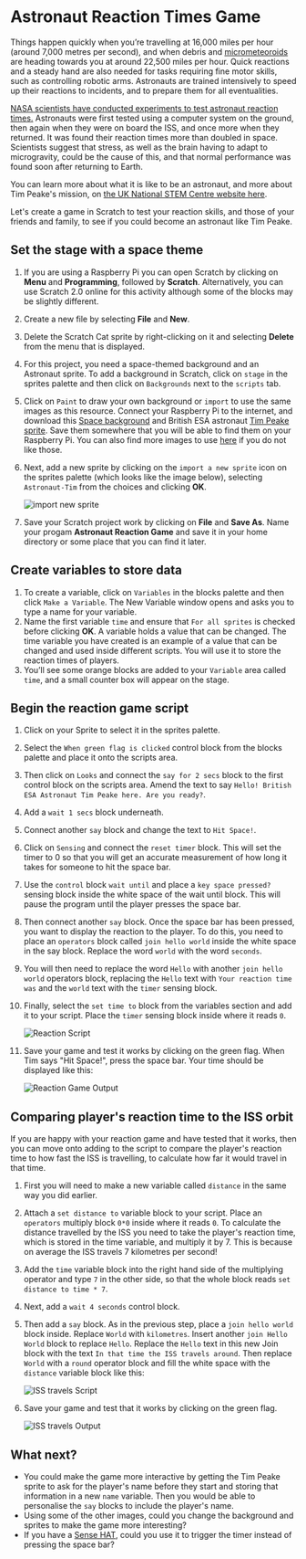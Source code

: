 # Astronaut Reaction Times Game

Things happen quickly when you’re travelling at 16,000 miles per hour (around
7,000 metres per second), and when debris and [micrometeoroids](http://www.esa.int/Our_Activities/Space_Engineering_Technology/Space_Environment/Micro-meteoroid_introduction) are heading towards you at around 22,500 miles per hour. Quick reactions and a steady
hand are also needed for tasks requiring fine motor skills, such as controlling robotic arms.
Astronauts are trained intensively to speed up their reactions to incidents, and
to prepare them for all eventualities. 

[NASA scientists have conducted experiments to test astronaut reaction times.](http://www.nasa.gov/mission_pages/station/research/experiments/7.html)
Astronauts were first tested using a computer system on the ground, then
again when they were on board the ISS, and once more when they returned. It
was found their reaction times more than doubled in space. Scientists suggest
that stress, as well as the brain having to adapt to microgravity, could be the
cause of this, and that normal performance was found soon after returning to Earth. 

You can learn more about what it is like to be an astronaut, and more about Tim Peake's mission, on [the UK National STEM Centre website here](http://www.nationalstemcentre.org.uk/timpeake).

Let's create a game in Scratch to test your reaction skills, and those of your friends and family, to see if you could become an astronaut like Tim Peake.

## Set the stage with a space theme

1. If you are using a Raspberry Pi you can open Scratch by clicking on **Menu** and **Programming**, followed by **Scratch**. Alternatively, you can use Scratch 2.0 online for this activity although some of the blocks may be slightly different. 
1. Create a new file by selecting **File** and **New**.
1. Delete the Scratch Cat sprite by right-clicking on it and selecting **Delete** from the menu that is displayed.
1. For this project, you need a space-themed background and an Astronaut sprite. To add a background in Scratch, click on `stage` in the sprites palette and then click on `Backgrounds` next to the `scripts` tab.
1. Click on `Paint` to draw your own background or `import` to use the same images as this resource. 
	Connect your Raspberry Pi to the internet, and download this [Space background](files/Space-background.png) and British ESA astronaut [Tim Peake sprite](files/Astronaut-Tim.png). Save them somewhere that you will be able to find them on your Raspberry Pi. You can also find more images to use [here](https://github.com/raspberrypilearning/astronaut-reaction-times/tree/master/files) if you do not like those.
1. Next, add a new sprite by clicking on the `import a new sprite` icon on the sprites palette (which looks like the image below), selecting `Astronaut-Tim` from the choices and clicking **OK**.

	![import new sprite](images/import-sprite-icon.png)
	
1. Save your Scratch project work by clicking on **File** and **Save As**. Name your progam **Astronaut Reaction Game** and save it in your home directory or some place that you can find it later.

## Create variables to store data

1. To create a variable, click on `Variables` in the blocks palette and then click `Make a Variable`. The New Variable window opens and asks you to type a name for your variable.
1. Name the first variable `time` and ensure that `For all sprites` is checked before clicking **OK**.
	A variable holds a value that can be changed. The time variable you have created is an example of a value that can be changed and used inside different scripts. You will use it to store the reaction times of players. 
1. You’ll see some orange blocks are added to your `Variable` area called `time`, and a small counter box will appear on the stage.

## Begin the reaction game script

1. Click on your Sprite to select it in the sprites palette. 
1. Select the `When green flag is clicked` control block from the blocks palette and place it onto the scripts area. 
1. Then click on `Looks` and connect the `say for 2 secs` block to the first control block on the scripts area. Amend the text to say `Hello! British ESA Astronaut Tim Peake here. Are you ready?`.
1. Add a `wait 1 secs` block underneath.
1. Connect another `say` block and change the text to `Hit Space!`.
1. Click on `Sensing` and connect the `reset timer` block.
	This will set the timer to 0 so that you will get an accurate measurement of how long it takes for someone to hit the space bar. 
1. Use the `control` block `wait until` and place a `key space pressed?` sensing block inside the white space of the wait until block. 
	This will pause the program until the player presses the space bar. 
1. Then connect another `say` block. Once the space bar has been pressed, you want to display the reaction to the player. To do this, you need to place an `operators` block called `join hello world` inside the white space in the say block. Replace the word `world` with the word `seconds`. 
1. You will then need to replace the word `Hello` with another `join hello world` operators block, replacing the `Hello` text with `Your reaction time was` and the `world` text with the `timer` sensing block. 	
1.  Finally, select the `set time to` block from the variables section and add it to your script. Place the `timer` sensing block inside where it reads `0`.

	![Reaction Script](images/script1.png)
	
1. Save your game and test it works by clicking on the green flag. When Tim says "Hit Space!", press the space bar. Your time should be displayed like this:
	
	![Reaction Game Output](images/output1.png)

## Comparing player's reaction time to the ISS orbit

If you are happy with your reaction game and have tested that it works, then you can move onto adding to the script to compare the player's reaction time to how fast the ISS is travelling, to calculate how far it would travel in that time.

1. First you will need to make a new variable called `distance` in the same way you did earlier.
1. Attach a `set distance to` variable block to your script. Place an `operators` multiply block `0*0` inside where it reads `0`. 
	To calculate the distance travelled by the ISS you need to take the player's reaction time, which is stored in the time variable, and multiply it by 7. This is because on average the ISS travels 7 kilometres per second! 
1. Add the `time` variable block into the right hand side of the multiplying operator and type `7` in the other side, so that the whole block reads `set distance to time * 7`.
1. Next, add a `wait 4 seconds` control block.
1. Then add a `say` block. As in the previous step, place a `join hello world` block inside. Replace `World` with `kilometres`. Insert another `join Hello World` block to replace `Hello`. Replace the `Hello` text in this new Join block with the text `In that time the ISS travels around`. Then replace `World` with a `round` operator block and fill the white space with the `distance` variable block like this:

	![ISS travels Script](images/script2.png) 	
	
1. Save your game and test that it works by clicking on the green flag. 	
	
	![ISS travels Output](images/output2.png)
	
## What next?

- You could make the game more interactive by getting the Tim Peake sprite to ask for the player's name before they start and storing that information in a new `name` variable. Then you would be able to personalise the `say` blocks to include the player's name.
- Using some of the other images, could you change the background and sprites to make the game more interesting?
- If you have a [Sense HAT](https://www.raspberrypi.org/products/sense-hat/), could you use it to trigger the timer instead of pressing the space bar?


